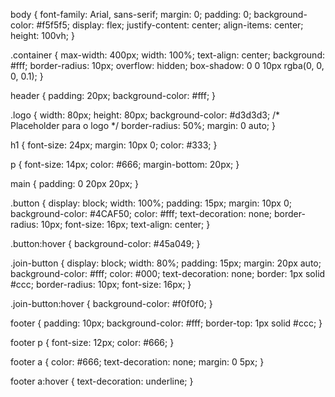 body {
    font-family: Arial, sans-serif;
    margin: 0;
    padding: 0;
    background-color: #f5f5f5;
    display: flex;
    justify-content: center;
    align-items: center;
    height: 100vh;
}

.container {
    max-width: 400px;
    width: 100%;
    text-align: center;
    background: #fff;
    border-radius: 10px;
    overflow: hidden;
    box-shadow: 0 0 10px rgba(0, 0, 0, 0.1);
}

header {
    padding: 20px;
    background-color: #fff;
}

.logo {
    width: 80px;
    height: 80px;
    background-color: #d3d3d3; /* Placeholder para o logo */
    border-radius: 50%;
    margin: 0 auto;
}

h1 {
    font-size: 24px;
    margin: 10px 0;
    color: #333;
}

p {
    font-size: 14px;
    color: #666;
    margin-bottom: 20px;
}

main {
    padding: 0 20px 20px;
}

.button {
    display: block;
    width: 100%;
    padding: 15px;
    margin: 10px 0;
    background-color: #4CAF50;
    color: #fff;
    text-decoration: none;
    border-radius: 10px;
    font-size: 16px;
    text-align: center;
}

.button:hover {
    background-color: #45a049;
}

.join-button {
    display: block;
    width: 80%;
    padding: 15px;
    margin: 20px auto;
    background-color: #fff;
    color: #000;
    text-decoration: none;
    border: 1px solid #ccc;
    border-radius: 10px;
    font-size: 16px;
}

.join-button:hover {
    background-color: #f0f0f0;
}

footer {
    padding: 10px;
    background-color: #fff;
    border-top: 1px solid #ccc;
}

footer p {
    font-size: 12px;
    color: #666;
}

footer a {
    color: #666;
    text-decoration: none;
    margin: 0 5px;
}

footer a:hover {
    text-decoration: underline;
}
